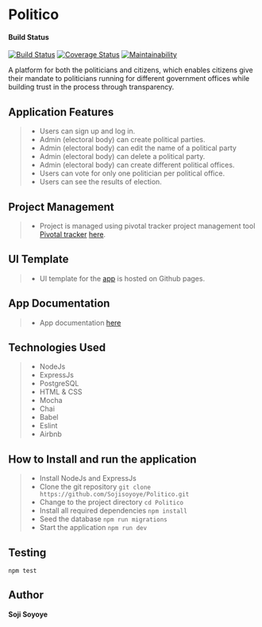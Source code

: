 # Politico
#### Build Status
[![Build Status](https://travis-ci.com/Sojisoyoye/Politico.svg?branch=develop)](https://travis-ci.com/Sojisoyoye/Politico)
[![Coverage Status](https://coveralls.io/repos/github/Sojisoyoye/Politico/badge.svg?branch=develop)](https://coveralls.io/github/Sojisoyoye/Politico?branch=develop)
[![Maintainability](https://api.codeclimate.com/v1/badges/b9052cf0f6a481ecbcc7/maintainability)](https://codeclimate.com/github/Sojisoyoye/Politico/maintainability)

A platform for both the politicians and citizens, which enables citizens give their mandate to politicians running for different government offices while building trust in the process through transparency.


## Application Features
>- Users can sign up and log in.
>- Admin (electoral body) can create political parties.
>- Admin (electoral body) can edit the name of a political party
>- Admin (electoral body) can delete a political party.
>- Admin (electoral body) can create different political offices.
>- Users can vote for only one politician per political office.
>- Users can see the results of election.

## Project Management
>- Project is managed using pivotal tracker project management tool [Pivotal tracker](http://www.pivotaltracker.com) [here](https://www.pivotaltracker.com/n/projects/2238915).

## UI Template
>- UI template for the [app](https://sojisoyoye.github.io/Politico/UI/index.html) is hosted on Github pages.

## App Documentation
>- App documentation [here](https://app-politico.herokuapp.com/docs)

## Technologies Used
>- NodeJs
>- ExpressJs
>- PostgreSQL
>- HTML & CSS 
>- Mocha
>- Chai
>- Babel
>- Eslint
>- Airbnb

## How to Install and run the application
>- Install NodeJs and ExpressJs
>- Clone the git repository
`git clone https://github.com/Sojisoyoye/Politico.git`
>- Change to the project directory
`cd Politico`
>- Install all required dependencies
`npm install`
>- Seed the database
`npm run migrations`
>- Start the application
`npm run dev`

## Testing
`npm test`

## Author
**Soji Soyoye**